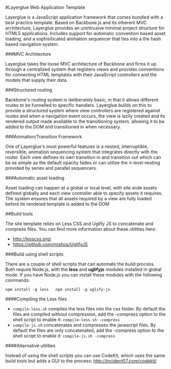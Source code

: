 #Layerglue Web Application Template

Layerglue is a JavaScript application framework that comes bundled with a best practice template. Based on Backbone.js and its inherent MVC architecture, Layerglue provides an unintrusive minimal project structure for HTML5 applications. Includes support for automatic convention based asset loading, and a sophisiticated animation sequencer that ties into a the hash based navigation system.

###MVC Architecture

Layerglue takes the loose MVC architecture of Backbone and firms it up through a centralized system that registers views and provides conventions for connecting HTML templates with their JavaScript controllers and the models that supply their data.

###Structured routing

Backbone's routing system is deliberately basic, in that it allows different routes to be funnelled to specific handlers. Layerglue builds on this to provide a structured system where view controllers are registered against routes and when a navigation event occurs, the view is lazily created and its rendered output made available to the transitioning system, allowing it to be added to the DOM and transitioned in when necessary.

###Animation/Transition Framework

One of Layerglue's most powerful features is a nested, interruptible, reversible, animation sequencing system that integrates directly with the router. Each view defines its own transition in and transition out which can be as simple as the default opacity fades or can utilize the n-level nesting provided by series and parallel sequencers.

###Automatic asset loading

Asset loading can happen at a global or local level, with site wide assets defined globally and each view controller able to specify assets it requires. The system ensures that all assets required by a view are fully loaded before its rendered template is added to the DOM




##Build tools

The site template relies on Less CSS and Uglify JS to concatenate and compress files. You can find more information about these utilities here:

* http://lesscss.org/
* https://github.com/mishoo/UglifyJS

###Build using shell scripts

There are a couple of shell scripts that can automate the build process. Both require Node.js, with the __less__ and __uglifyjs__ modules installed in global mode. If you have Node.js you can install these modules with the following commands:

`npm install -g less  
npm install -g uglify-js`

####Compiling the Less files

* `compile-less.sh` compiles the less files into the css folder. By default the files are compiled without compression, add the -compress option to the shell script to enable it: `compile-less.sh -compress`
* `compile-js.sh` concatenates and compresses the javascript files. By default the files are only concatenated, add the -compress option to the shell script to enable it: `compile-js.sh -compress`

####Alternative utilities

Instead of using the shell scripts you can use CodeKit, which uses the same build tools but adds a GUI to the process: http://incident57.com/codekit/
